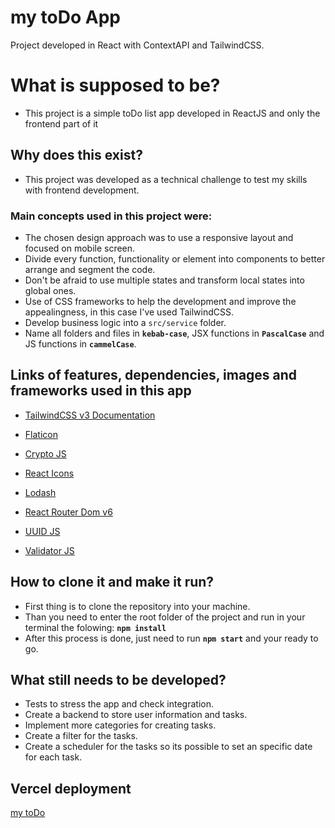 # my toDo App
Project developed in React with ContextAPI and TailwindCSS.


# What is supposed to be?
- This project is a simple toDo list app developed in ReactJS and only the frontend part of it


## Why does this exist?
- This project was developed as a technical challenge to test my skills with frontend development.


### Main concepts used in this project were:
- The chosen design approach was to use a responsive layout and focused on mobile screen.
- Divide every function, functionality or element into components to better arrange and segment the code.
- Don't be afraid to use multiple states and transform local states into global ones.
- Use of CSS frameworks to help the development and improve the appealingness, in this case I've used TailwindCSS.
- Develop business logic into a ```src/service``` folder.
- Name all folders and files in __```kebab-case```__, JSX functions in __```PascalCase```__ and JS functions in __```cammelCase```__.


## Links of features, dependencies, images and frameworks used in this app

- [TailwindCSS v3 Documentation](https://tailwindcss.com/docs/)

- [Flaticon](https://www.flaticon.com/)

- [Crypto JS](https://github.com/brix/crypto-js)

- [React Icons](https://react-icons.github.io/react-icons)

- [Lodash](https://lodash.com/)

- [React Router Dom v6](https://reactrouter.com/docs/en/v6/getting-started/overview)

- [UUID JS](https://github.com/uuidjs/uuid)

- [Validator JS](https://github.com/validatorjs/validator.js)


## How to clone it and make it run?

- First thing is to clone the repository into your machine.
- Than you need to enter the root folder of the project and run in your terminal the folowing: **```npm install```**
- After this process is done, just need to run **```npm start```** and your ready to go.


## What still needs to be developed?

- Tests to stress the app and check integration.
- Create a backend to store user information and tasks.
- Implement more categories for creating tasks.
- Create a filter for the tasks.
- Create a scheduler for the tasks so its possible to set an specific date for each task.


## Vercel deployment

[my toDo](https://my-todo-lac.vercel.app/)
